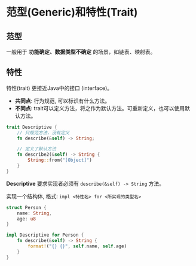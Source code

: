 # 范型(Generic)和特性(Trait)

## 范型
一般用于 __功能确定、数据类型不确定__ 的场景，如链表、映射表。

## 特性
特性(trait) 更接近Java中的接口 (interface)。
- **共同点**: 行为规范, 可以标识有什么方法。
- **不同点**: trait可以定义方法，将之作为默认方法。可重新定义，也可以使用默认方法。

```rust
trait Descriptive {
	// 只规范方法，没有定义
	fn describe(&self) -> String;

	// 定义了默认方法
	fn describe2(&self) -> String {
		String::from("[Object]")
	}
}
```
__Descriptive__ 要求实现者必须有 `describe(&self) -> String` 方法。

实现一个结构体, 格式: `impl <特性名> for <所实现的类型名>`
```rust
struct Person {
	name: String,
	age: u8
}

impl Descriptive for Person {
	fn describe(&self) -> String {
		format!("{} {}", self.name, self.age)
	}
}
```
